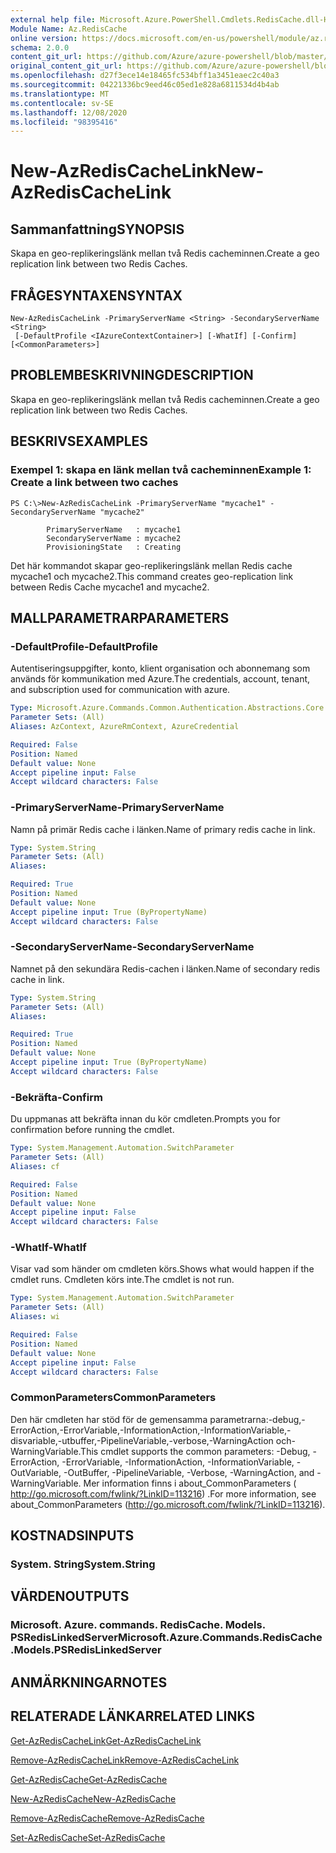 ```yaml
---
external help file: Microsoft.Azure.PowerShell.Cmdlets.RedisCache.dll-Help.xml
Module Name: Az.RedisCache
online version: https://docs.microsoft.com/en-us/powershell/module/az.rediscache/new-azrediscachelink
schema: 2.0.0
content_git_url: https://github.com/Azure/azure-powershell/blob/master/src/RedisCache/RedisCache/help/New-AzRedisCacheLink.md
original_content_git_url: https://github.com/Azure/azure-powershell/blob/master/src/RedisCache/RedisCache/help/New-AzRedisCacheLink.md
ms.openlocfilehash: d27f3ece14e18465fc534bff1a3451eaec2c40a3
ms.sourcegitcommit: 04221336bc9eed46c05ed1e828a6811534d4b4ab
ms.translationtype: MT
ms.contentlocale: sv-SE
ms.lasthandoff: 12/08/2020
ms.locfileid: "98395416"
---
```

# <span data-ttu-id="faed2-101">New-AzRedisCacheLink</span><span class="sxs-lookup"><span data-stu-id="faed2-101">New-AzRedisCacheLink</span></span>

## <span data-ttu-id="faed2-102">Sammanfattning</span><span class="sxs-lookup"><span data-stu-id="faed2-102">SYNOPSIS</span></span>
<span data-ttu-id="faed2-103">Skapa en geo-replikeringslänk mellan två Redis cacheminnen.</span><span class="sxs-lookup"><span data-stu-id="faed2-103">Create a geo replication link between two Redis Caches.</span></span>

## <span data-ttu-id="faed2-104">FRÅGESYNTAXEN</span><span class="sxs-lookup"><span data-stu-id="faed2-104">SYNTAX</span></span>

```
New-AzRedisCacheLink -PrimaryServerName <String> -SecondaryServerName <String>
 [-DefaultProfile <IAzureContextContainer>] [-WhatIf] [-Confirm] [<CommonParameters>]
```

## <span data-ttu-id="faed2-105">PROBLEMBESKRIVNING</span><span class="sxs-lookup"><span data-stu-id="faed2-105">DESCRIPTION</span></span>
<span data-ttu-id="faed2-106">Skapa en geo-replikeringslänk mellan två Redis cacheminnen.</span><span class="sxs-lookup"><span data-stu-id="faed2-106">Create a geo replication link between two Redis Caches.</span></span>

## <span data-ttu-id="faed2-107">BESKRIVS</span><span class="sxs-lookup"><span data-stu-id="faed2-107">EXAMPLES</span></span>

### <span data-ttu-id="faed2-108">Exempel 1: skapa en länk mellan två cacheminnen</span><span class="sxs-lookup"><span data-stu-id="faed2-108">Example 1: Create a link between two caches</span></span>
```
PS C:\>New-AzRedisCacheLink -PrimaryServerName "mycache1" -SecondaryServerName "mycache2"

        PrimaryServerName   : mycache1
        SecondaryServerName : mycache2
        ProvisioningState   : Creating
```

<span data-ttu-id="faed2-109">Det här kommandot skapar geo-replikeringslänk mellan Redis cache mycache1 och mycache2.</span><span class="sxs-lookup"><span data-stu-id="faed2-109">This command creates geo-replication link between Redis Cache mycache1 and mycache2.</span></span>

## <span data-ttu-id="faed2-110">MALLPARAMETRAR</span><span class="sxs-lookup"><span data-stu-id="faed2-110">PARAMETERS</span></span>

### <span data-ttu-id="faed2-111">-DefaultProfile</span><span class="sxs-lookup"><span data-stu-id="faed2-111">-DefaultProfile</span></span>
<span data-ttu-id="faed2-112">Autentiseringsuppgifter, konto, klient organisation och abonnemang som används för kommunikation med Azure.</span><span class="sxs-lookup"><span data-stu-id="faed2-112">The credentials, account, tenant, and subscription used for communication with azure.</span></span>

```yaml
Type: Microsoft.Azure.Commands.Common.Authentication.Abstractions.Core.IAzureContextContainer
Parameter Sets: (All)
Aliases: AzContext, AzureRmContext, AzureCredential

Required: False
Position: Named
Default value: None
Accept pipeline input: False
Accept wildcard characters: False
```

### <span data-ttu-id="faed2-113">-PrimaryServerName</span><span class="sxs-lookup"><span data-stu-id="faed2-113">-PrimaryServerName</span></span>
<span data-ttu-id="faed2-114">Namn på primär Redis cache i länken.</span><span class="sxs-lookup"><span data-stu-id="faed2-114">Name of primary redis cache in link.</span></span>

```yaml
Type: System.String
Parameter Sets: (All)
Aliases:

Required: True
Position: Named
Default value: None
Accept pipeline input: True (ByPropertyName)
Accept wildcard characters: False
```

### <span data-ttu-id="faed2-115">-SecondaryServerName</span><span class="sxs-lookup"><span data-stu-id="faed2-115">-SecondaryServerName</span></span>
<span data-ttu-id="faed2-116">Namnet på den sekundära Redis-cachen i länken.</span><span class="sxs-lookup"><span data-stu-id="faed2-116">Name of secondary redis cache in link.</span></span>

```yaml
Type: System.String
Parameter Sets: (All)
Aliases:

Required: True
Position: Named
Default value: None
Accept pipeline input: True (ByPropertyName)
Accept wildcard characters: False
```

### <span data-ttu-id="faed2-117">-Bekräfta</span><span class="sxs-lookup"><span data-stu-id="faed2-117">-Confirm</span></span>
<span data-ttu-id="faed2-118">Du uppmanas att bekräfta innan du kör cmdleten.</span><span class="sxs-lookup"><span data-stu-id="faed2-118">Prompts you for confirmation before running the cmdlet.</span></span>

```yaml
Type: System.Management.Automation.SwitchParameter
Parameter Sets: (All)
Aliases: cf

Required: False
Position: Named
Default value: None
Accept pipeline input: False
Accept wildcard characters: False
```

### <span data-ttu-id="faed2-119">-WhatIf</span><span class="sxs-lookup"><span data-stu-id="faed2-119">-WhatIf</span></span>
<span data-ttu-id="faed2-120">Visar vad som händer om cmdleten körs.</span><span class="sxs-lookup"><span data-stu-id="faed2-120">Shows what would happen if the cmdlet runs.</span></span>
<span data-ttu-id="faed2-121">Cmdleten körs inte.</span><span class="sxs-lookup"><span data-stu-id="faed2-121">The cmdlet is not run.</span></span>

```yaml
Type: System.Management.Automation.SwitchParameter
Parameter Sets: (All)
Aliases: wi

Required: False
Position: Named
Default value: None
Accept pipeline input: False
Accept wildcard characters: False
```

### <span data-ttu-id="faed2-122">CommonParameters</span><span class="sxs-lookup"><span data-stu-id="faed2-122">CommonParameters</span></span>
<span data-ttu-id="faed2-123">Den här cmdleten har stöd för de gemensamma parametrarna:-debug,-ErrorAction,-ErrorVariable,-InformationAction,-InformationVariable,-disvariable,-utbuffer,-PipelineVariable,-verbose,-WarningAction och-WarningVariable.</span><span class="sxs-lookup"><span data-stu-id="faed2-123">This cmdlet supports the common parameters: -Debug, -ErrorAction, -ErrorVariable, -InformationAction, -InformationVariable, -OutVariable, -OutBuffer, -PipelineVariable, -Verbose, -WarningAction, and -WarningVariable.</span></span> <span data-ttu-id="faed2-124">Mer information finns i about_CommonParameters ( http://go.microsoft.com/fwlink/?LinkID=113216) .</span><span class="sxs-lookup"><span data-stu-id="faed2-124">For more information, see about_CommonParameters (http://go.microsoft.com/fwlink/?LinkID=113216).</span></span>

## <span data-ttu-id="faed2-125">KOSTNADS</span><span class="sxs-lookup"><span data-stu-id="faed2-125">INPUTS</span></span>

### <span data-ttu-id="faed2-126">System. String</span><span class="sxs-lookup"><span data-stu-id="faed2-126">System.String</span></span>

## <span data-ttu-id="faed2-127">VÄRDEN</span><span class="sxs-lookup"><span data-stu-id="faed2-127">OUTPUTS</span></span>

### <span data-ttu-id="faed2-128">Microsoft. Azure. commands. RedisCache. Models. PSRedisLinkedServer</span><span class="sxs-lookup"><span data-stu-id="faed2-128">Microsoft.Azure.Commands.RedisCache.Models.PSRedisLinkedServer</span></span>

## <span data-ttu-id="faed2-129">ANMÄRKNINGAR</span><span class="sxs-lookup"><span data-stu-id="faed2-129">NOTES</span></span>

## <span data-ttu-id="faed2-130">RELATERADE LÄNKAR</span><span class="sxs-lookup"><span data-stu-id="faed2-130">RELATED LINKS</span></span>

[<span data-ttu-id="faed2-131">Get-AzRedisCacheLink</span><span class="sxs-lookup"><span data-stu-id="faed2-131">Get-AzRedisCacheLink</span></span>](./Get-AzRedisCacheLink.md)

[<span data-ttu-id="faed2-132">Remove-AzRedisCacheLink</span><span class="sxs-lookup"><span data-stu-id="faed2-132">Remove-AzRedisCacheLink</span></span>](./Remove-AzRedisCacheLink.md)

[<span data-ttu-id="faed2-133">Get-AzRedisCache</span><span class="sxs-lookup"><span data-stu-id="faed2-133">Get-AzRedisCache</span></span>](./Get-AzRedisCache.md)

[<span data-ttu-id="faed2-134">New-AzRedisCache</span><span class="sxs-lookup"><span data-stu-id="faed2-134">New-AzRedisCache</span></span>](./New-AzRedisCache.md)

[<span data-ttu-id="faed2-135">Remove-AzRedisCache</span><span class="sxs-lookup"><span data-stu-id="faed2-135">Remove-AzRedisCache</span></span>](./Remove-AzRedisCache.md)

[<span data-ttu-id="faed2-136">Set-AzRedisCache</span><span class="sxs-lookup"><span data-stu-id="faed2-136">Set-AzRedisCache</span></span>](./Set-AzRedisCache.md)